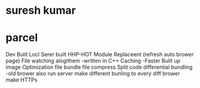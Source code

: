 # suresh kumar

# parcel
Dev Bulit
Locl Serer built 
HHP-HOT Module Replaceent (refresh auto brower page)
File watching alogithem -written in C++
Caching -Faster Bulit up
image Optimization
file bundle
file compress
Split code
differential bundling -old brower also run server
make different bunling to every diff brower
make HTTPs

